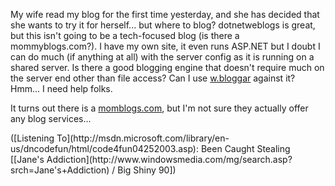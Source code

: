 My wife read my blog for the first time yesterday, and she has decided that she wants to try it for herself... but where to blog? dotnetweblogs is great, but this isn't going to be a tech-focused blog (is there a mommyblogs.com?). I have my own site, it even runs ASP.NET but I doubt I can do much (if anything at all) with the server config as it is running on a shared server. Is there a good blogging engine that doesn't require much on the server end other than file access? Can I use [w.bloggar](http://wbloggar.com/) against it? Hmm... I need help folks.

It turns out there is a [momblogs.com](http://momblogs.com), but I'm not sure they actually offer any blog services...

<div class="media">
  ([Listening To](http://msdn.microsoft.com/library/en-us/dncodefun/html/code4fun04252003.asp): Been Caught Stealing [[Jane's Addiction](http://www.windowsmedia.com/mg/search.asp?srch=Jane's+Addiction) / Big Shiny 90])
</div>